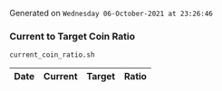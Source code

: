 Generated on `Wednesday 06-October-2021 at 23:26:46`

### Current to Target Coin Ratio
`current_coin_ratio.sh`

Date|Current|Target|Ratio
---|---|---|---
